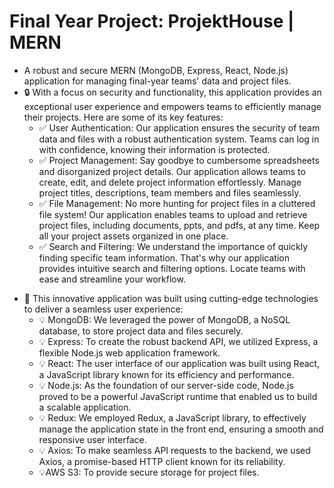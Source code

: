 # Final Year Project: ProjektHouse | MERN
- A robust and secure MERN (MongoDB, Express, React, Node.js) application for managing final-year teams' data and project files. 
- 🔒 With a focus on security and functionality, this application provides an exceptional user experience and empowers teams to efficiently manage their projects. Here are some of its key features:
  - ✅ User Authentication: Our application ensures the security of team data and files with a robust authentication system. Teams can log in with confidence, knowing their information is protected.
  - ✅ Project Management: Say goodbye to cumbersome spreadsheets and disorganized project details. Our application allows teams to create, edit, and delete project information effortlessly. Manage project titles, descriptions, team members and files seamlessly.
  - ✅ File Management: No more hunting for project files in a cluttered file system! Our application enables teams to upload and retrieve project files, including documents, ppts, and pdfs, at any time. Keep all your project assets organized in one place.
  - ✅ Search and Filtering: We understand the importance of quickly finding specific team information. That's why our application provides intuitive search and filtering options. Locate teams with ease and streamline your workflow.
* 🔧 This innovative application was built using cutting-edge technologies to deliver a seamless user experience:
  * 💡 MongoDB: We leveraged the power of MongoDB, a NoSQL database, to store project data and files securely.
  * 💡 Express: To create the robust backend API, we utilized Express, a flexible Node.js web application framework.
  * 💡 React: The user interface of our application was built using React, a JavaScript library known for its efficiency and performance.
  * 💡 Node.js: As the foundation of our server-side code, Node.js proved to be a powerful JavaScript runtime that enabled us to build a scalable application.
  * 💡 Redux: We employed Redux, a JavaScript library, to effectively manage the application state in the front end, ensuring a smooth and responsive user interface.
  * 💡 Axios: To make seamless API requests to the backend, we used Axios, a promise-based HTTP client known for its reliability.
  * 💡AWS S3: To provide secure storage for project files.

